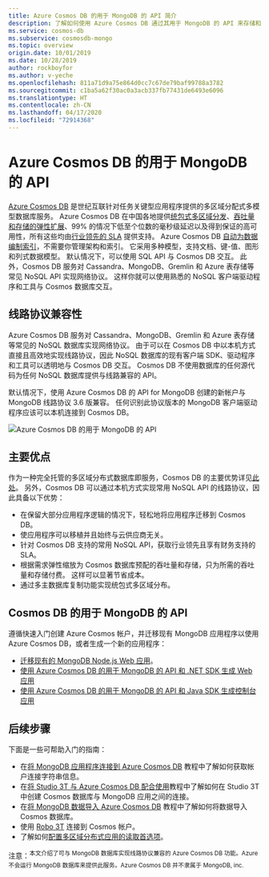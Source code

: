 ```yaml
---
title: Azure Cosmos DB 的用于 MongoDB 的 API 简介
description: 了解如何使用 Azure Cosmos DB 通过其用于 MongoDB 的 API 来存储和查询大量数据。
ms.service: cosmos-db
ms.subservice: cosmosdb-mongo
ms.topic: overview
origin.date: 10/01/2019
ms.date: 10/28/2019
author: rockboyfor
ms.author: v-yeche
ms.openlocfilehash: 811a71d9a75e864d0cc7c67de79baf99788a3782
ms.sourcegitcommit: c1ba5a62f30ac0a3acb337fb77431de6493e6096
ms.translationtype: HT
ms.contentlocale: zh-CN
ms.lasthandoff: 04/17/2020
ms.locfileid: "72914368"
---
```

# <a name="azure-cosmos-dbs-api-for-mongodb"></a>Azure Cosmos DB 的用于 MongoDB 的 API

[Azure Cosmos DB](introduction.md) 是世纪互联针对任务关键型应用程序提供的多区域分配式多模型数据库服务。 Azure Cosmos DB 在中国各地提供[统包式多区域分发](distribute-data-globally.md)、[吞吐量和存储的弹性扩展](partition-data.md)、99% 的情况下低至个位数的毫秒级延迟以及得到保证的高可用性，所有这些均由[行业领先的 SLA](https://www.azure.cn/support/sla/cosmos-db/) 提供支持。 Azure Cosmos DB [自动为数据编制索引](https://www.vldb.org/pvldb/vol8/p1668-shukla.pdf)，不需要你管理架构和索引。 它采用多种模型，支持文档、键-值、图形和列式数据模型。 默认情况下，可以使用 SQL API 与 Cosmos DB 交互。 此外，Cosmos DB 服务对 Cassandra、MongoDB、Gremlin 和 Azure 表存储等常见 NoSQL API 实现网络协议。 这样你就可以使用熟悉的 NoSQL 客户端驱动程序和工具与 Cosmos 数据库交互。

## <a name="wire-protocol-compatibility"></a>线路协议兼容性

Azure Cosmos DB 服务对 Cassandra、MongoDB、Gremlin 和 Azure 表存储等常见的 NoSQL 数据库实现网络协议。 由于可以在 Cosmos DB 中以本机方式直接且高效地实现线路协议，因此 NoSQL 数据库的现有客户端 SDK、驱动程序和工具可以透明地与 Cosmos DB 交互。 Cosmos DB 不使用数据库的任何源代码为任何 NoSQL 数据库提供与线路兼容的 API。

默认情况下，使用 Azure Cosmos DB 的 API for MongoDB 创建的新帐户与 MongoDB 线路协议 3.6 版兼容。 任何识别此协议版本的 MongoDB 客户端驱动程序应该可以本机连接到 Cosmos DB。

![Azure Cosmos DB 的用于 MongoDB 的 API](./media/mongodb-introduction/cosmosdb-mongodb.png)

## <a name="key-benefits"></a>主要优点

作为一种完全托管的多区域分布式数据库即服务，Cosmos DB 的主要优势详见[此处](introduction.md)。 另外，Cosmos DB 可以通过本机方式实现常用 NoSQL API 的线路协议，因此具备以下优势：

* 在保留大部分应用程序逻辑的情况下，轻松地将应用程序迁移到 Cosmos DB。
* 使应用程序可以移植并且始终与云供应商无关。
* 针对 Cosmos DB 支持的常用 NoSQL API，获取行业领先且享有财务支持的 SLA。
* 根据需求弹性缩放为 Cosmos 数据库预配的吞吐量和存储，只为所需的吞吐量和存储付费。 这样可以显著节省成本。
* 通过多主数据库复制功能实现统包式多区域分布。

## <a name="cosmos-dbs-api-for-mongodb"></a>Cosmos DB 的用于 MongoDB 的 API

遵循快速入门创建 Azure Cosmos 帐户，并迁移现有 MongoDB 应用程序以使用 Azure Cosmos DB，或者生成一个新的应用程序：

* [迁移现有的 MongoDB Node.js Web 应用](create-mongodb-nodejs.md)。
* [使用 Azure Cosmos DB 的用于 MongoDB 的 API 和 .NET SDK 生成 Web 应用](create-mongodb-dotnet.md)
* [使用 Azure Cosmos DB 的用于 MongoDB 的 API 和 Java SDK 生成控制台应用](create-mongodb-java.md)

## <a name="next-steps"></a>后续步骤

下面是一些可帮助入门的指南：

* 在[将 MongoDB 应用程序连接到 Azure Cosmos DB](connect-mongodb-account.md) 教程中了解如何获取帐户连接字符串信息。
* 在[将 Studio 3T 与 Azure Cosmos DB 配合使用](mongodb-mongochef.md)教程中了解如何在 Studio 3T 中创建 Cosmos 数据库与 MongoDB 应用之间的连接。
* 在[将 MongoDB 数据导入 Azure Cosmos DB](mongodb-migrate.md) 教程中了解如何将数据导入 Cosmos 数据库。
* 使用 [Robo 3T](mongodb-robomongo.md) 连接到 Cosmos 帐户。
* 了解如何[配置多区域分布式应用的读取首选项](../cosmos-db/tutorial-global-distribution-mongodb.md)。

注意：<sup>本文介绍了可与 MongoDB 数据库实现线路协议兼容的 Azure Cosmos DB 功能。Azure 不会运行 MongoDB 数据库来提供此服务。Azure Cosmos DB 并不隶属于 MongoDB, inc.</sup>

<!--Update_Description: update meta properties, wording update -->